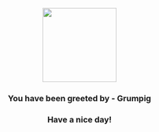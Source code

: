 <p align="center">
            <img src="https://raw.githubusercontent.com/PokeAPI/sprites/master/sprites/pokemon/326.png" width="150" height="150">
          </p>
          <h3 align="center">You have been greeted by - <b>Grumpig</b></h3>
          <h3 align="center">Have a nice day!</h3>
        